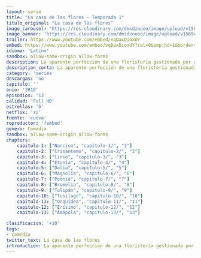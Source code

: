 ```yaml
---
layout: serie
title: "La casa de las flores - Temporada 1"
titulo_original: "La casa de las flores"
image_carousel: 'https://res.cloudinary.com/dmsdzouoo/image/upload/v1569462317/casa-flores-min_rabvou.jpg'
image_banner: 'https://res.cloudinary.com/dmsdzouoo/image/upload/v1569462320/1814282.jpg-r_1280_720-f_jpg-q_x-xxyxx-min_kvtxyy.jpg'
trailer: https://www.youtube.com/embed/vqDaxDioxUY
embed: https://www.youtube.com/embed/vqDaxDioxUY?rel=0&amp;hd=1&border=0&wmode=opaque&enablejsapi=1&modestbranding=1&controls=1&showinfo=1
idioma: 'Latino'
sandbox: allow-same-origin allow-forms
description: La aparente perfección de una floristería gestionada por una familia esconde un lado oscuro plagado de secretos en esta serie de humor negro.
description_corta: La aparente perfección de una floristería gestionada por una familia esconde un lado oscuro plagado de secretos en esta serie de humor negro.
category: 'series'
descargas: 'no'
capitulo: ''
anio: '2018'
episodios: '13'
calidad: 'Full HD'
estrellas: '5'
netflix: 'si'
fuente: 'cueva'
reproductor: 'fembed'
genero: Comedia
sandbox: allow-same-origin allow-forms 
chapters:
    capitulo-1: ["Narciso", "capitulo-1/", "1"]
    capitulo-2: ["Crisantemo", "capitulo-2/", "2"]
    capitulo-3: ["Lirio", "capitulo-3/", "3"]
    capitulo-4: ["Etunia", "capitulo-4/", "4"]
    capitulo-5: ["Dalia", "capitulo-5/", "5"]
    capitulo-6: ["Magnolia", "capitulo-6/", "6"]
    capitulo-7: ["Peonia", "capitulo-7/", "7"]
    capitulo-8: ["Bromelia", "capitulo-8/", "8"]
    capitulo-9: ["Tulipán", "capitulo-9/", "9"]
    capitulo-10: ["Tusilago", "capitulo-10/", "10"]
    capitulo-11: ["Orquídea", "capitulo-11/", "11"]
    capitulo-12: ["Erísimo", "capitulo-12/", "12"]
    capitulo-13: ["Amapola", "capitulo-13/", "13"]

clasificacion: '+10'
tags:
- Comedia
twitter_text: La casa de las flores
introduction: La aparente perfección de una floristería gestionada por una familia esconde un lado oscuro plagado de secretos en esta serie de humor negro.
---
```



 







